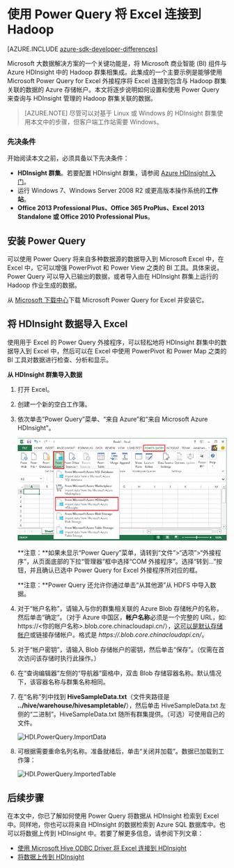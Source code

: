 <properties
    pageTitle="使用 Power Query 将 Excel 连接到 Hadoop | Azure"
    description="了解如何利用商业智能组件和使用 Power Query for Excel 访问 HDInsight 上的 Hadoop 中存储的数据。"
    services="hdinsight"
    documentationcenter=""
    tags="azure-portal"
    author="mumian"
    manager="jhubbard"
    editor="cgronlun" />
<tags
    ms.assetid="01ad2f90-7520-44d9-8c16-4d936faaff9b"
    ms.service="hdinsight"
    ms.workload="big-data"
    ms.tgt_pltfrm="na"
    ms.devlang="na"
    ms.topic="article"
    ms.date="10/19/2016"
    wacn.date="01/25/2017"
    ms.author="jgao" />

# 使用 Power Query 将 Excel 连接到 Hadoop

[AZURE.INCLUDE [azure-sdk-developer-differences](../../includes/azure-sdk-developer-differences.md)]

Microsoft 大数据解决方案的一个关键功能是，将 Microsoft 商业智能 (BI) 组件与 Azure HDInsight 中的 Hadoop 群集相集成。此集成的一个主要示例是能够使用 Microsoft Power Query for Excel 外接程序将 Excel 连接到包含与 Hadoop 群集关联的数据的 Azure 存储帐户。本文将逐步说明如何设置和使用 Power Query 来查询与 HDInsight 管理的 Hadoop 群集关联的数据。

> [AZURE.NOTE]
尽管可以对基于 Linux 或 Windows 的 HDInsight 群集使用本文中的步骤，但客户端工作站需要 Windows。
> 
> 

### 先决条件
开始阅读本文之前，必须具备以下先决条件：

* **HDInsight 群集**。若要配置 HDInsight 群集，请参阅 [Azure HDInsight 入门][hdinsight-get-started]。
* 运行 Windows 7、Windows Server 2008 R2 或更高版本操作系统的**工作站**。
* **Office 2013 Professional Plus、Office 365 ProPlus、Excel 2013 Standalone 或 Office 2010 Professional Plus**。

## <a id="InstallPowerQuery"></a> 安装 Power Query
可以使用 Power Query 将来自多种数据源的数据导入到 Microsoft Excel 中，在 Excel 中，它可以增强 PowerPivot 和 Power View 之类的 BI 工具。具体来说，Power Query 可以导入已输出的数据，或者导入由在 HDInsight 群集上运行的 Hadoop 作业生成的数据。

从 [Microsoft 下载中心][powerquery-download]下载 Microsoft Power Query for Excel 并安装它。

## <a id="ImportData"></a> 将 HDInsight 数据导入 Excel
使用用于 Excel 的 Power Query 外接程序，可以轻松地将 HDInsight 群集中的数据导入到 Excel 中，然后可以在 Excel 中使用 PowerPivot 和 Power Map 之类的 BI 工具对数据进行检查、分析和显示。

**从 HDInsight 群集导入数据**

1. 打开 Excel。
2. 创建一个新的空白工作簿。
3. 依次单击“Power Query”菜单、“来自 Azure”和“来自 Microsoft Azure HDInsight”。
   
    ![HDI.PowerQuery.SelectHdiSource][image-hdi-powerquery-hdi-source]
   
    **注意：**如果未显示“Power Query”菜单，请转到“文件”>“选项”>“外接程序”，从页面底部的下拉“管理器”框中选择“COM 外接程序”。选择“转到...”按钮，并且确认已选中 Power Query for Excel 外接程序所对应的框。
   
    **注意：**Power Query 还允许你通过单击“从其他源”从 HDFS 中导入数据。
4. 对于“帐户名称”，请输入与你的群集相关联的 Azure Blob 存储帐户的名称，然后单击“确定”。（对于 Azure 中国区，**帐户名称**必须是一个完整的 URL，如: https://<你的帐户名称>.blob.core.chinacloudapi.cn/），[这可以是默认存储帐户](/documentation/articles/hdinsight-administer-use-management-portal/#find-the-default-storage-account)或链接存储帐户。格式是 *https://<StorageAccountName>.blob.core.chinacloudapi.cn/*。
5. 对于“帐户密钥”，请输入 Blob 存储帐户的密钥，然后单击“保存”。（仅需在首次访问该存储时执行此操作。）
6. 在“查询编辑器”左侧的“导航器”窗格中，双击 Blob 存储容器名称。默认情况下，该容器名称与群集名称相同。
7. 在“名称”列中找到 **HiveSampleData.txt**（文件夹路径是 **../hive/warehouse/hivesampletable/**），然后单击 HiveSampleData.txt 左侧的“二进制”。HiveSampleData.txt 随所有群集提供。（可选）可使用自己的文件。
   
    ![HDI.PowerQuery.ImportData][image-hdi-powerquery-importdata]
8. 可根据需要重命名列名称。准备就绪后，单击“关闭并加载”。数据已加载到工作簿：
   
    ![HDI.PowerQuery.ImportedTable][image-hdi-powerquery-imported-table]  


## <a id="NextSteps"></a>后续步骤
在本文中，你已了解如何使用 Power Query 将数据从 HDInsight 检索到 Excel 中。同样地，你也可以将来自 HDInsight 的数据检索到 Azure SQL 数据库中。也可以将数据上传到 HDInsight 中。若要了解更多信息，请参阅下列文章：

* [使用 Microsoft Hive ODBC Driver 将 Excel 连接到 HDInsight][hdinsight-ODBC]
* [将数据上传到 HDInsight][hdinsight-upload-data]

[hdinsight-ODBC]: /documentation/articles/hdinsight-connect-excel-hive-ODBC-driver/
[hdinsight-get-started]: /documentation/articles/hdinsight-hadoop-linux-tutorial-get-started/
[hdinsight-upload-data]: /documentation/articles/hdinsight-upload-data/

[image-hdi-powerquery-hdi-source]: ./media/hdinsight-connect-excel-power-query/HDI.PowerQuery.SelectHdiSource.png
[image-hdi-powerquery-importdata]: ./media/hdinsight-connect-excel-power-query/HDI.PowerQuery.ImportData.png
[image-hdi-powerquery-imported-table]: ./media/hdinsight-connect-excel-power-query/HDI.PowerQuery.ImportedTable.PNG

[powerquery-download]: https://www.microsoft.com/zh-cn/download/details.aspx?id=39379

<!---HONumber=Mooncake_0120_2017-->
<!--Update_Description: update meta properties & wording update-->